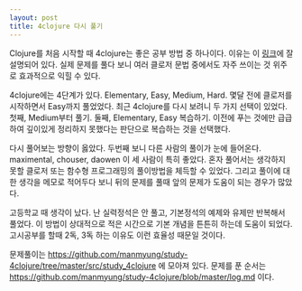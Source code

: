 ```yaml
---
layout: post
title: 4clojure 다시 풀기
---
```

Clojure를 처음 시작할 때 4clojure는 좋은 공부 방법 중 하나이다. 이유는 이 [링크](http://clojure.or.kr/wiki/doku.php?id=lecture:4clojure:4clojure%EA%B0%80_clojure_%EA%B3%B5%EB%B6%80%EC%97%90_%EC%A2%8B%EC%9D%80_%EC%9D%B4%EC%9C%A0)에 잘 설명되어 있다.	실제 문제를 풀다 보니 여러 클로저 문법 중에서도 자주 쓰이는 것 위주로 효과적으로 익힐 수 있다.

4clojure에는 4단계가 있다. Elementary, Easy, Medium, Hard. 몇달 전에 클로저를 시작하면서 Easy까지 풀었었다. 최근 4clojure를 다시 보려니 두 가지 선택이 있었다. 첫째, Medium부터 풀기. 둘째, Elementary, Easy 복습하기. 이전에 푸는 것에만 급급하여 깊이있게 정리하지 못했다는 판단으로 복습하는 것을 선택했다.

다시 풀어보는 방향이 옳았다. 두번째 보니 다른 사람의 풀이가 눈에 들어온다. maximental, chouser, daowen 이 세 사람이 특히 좋았다. 혼자 풀어서는 생각하지 못할 클로저 또는 함수형 프로그래밍의 풀이방법을 체득할 수 있었다. 그리고 풀이에 대한 생각을 메모로 적어두다 보니 뒤의 문제를 풀때 앞의 문제가 도움이 되는 경우가 많았다. 

고등학교 때 생각이 났다. 난 실력정석은 안 풀고, 기본정석의 예제와 유제만 반복해서 풀었다. 이 방법이 상대적으로 적은 시간으로 기본 개념을 튼튼히 하는데 도움이 되었다. 고시공부를 할때 2독, 3독 하는 이유도 이런 효율성 때문일 것이다. 

문제풀이는 https://github.com/manmyung/study-4clojure/tree/master/src/study_4clojure 에 모아져 있다. 문제를 푼 순서는 https://github.com/manmyung/study-4clojure/blob/master/log.md 이다.